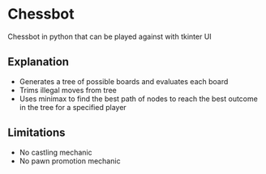 # Chessbot
Chessbot in python that can be played against with tkinter UI

## Explanation

* Generates a tree of possible boards and evaluates each board
* Trims illegal moves from tree
* Uses minimax to find the best path of nodes to reach the best outcome in the tree for a specified player

## Limitations

* No castling mechanic
* No pawn promotion mechanic
